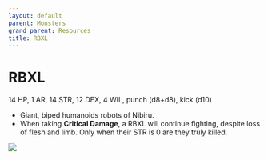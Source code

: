 ```yaml
---
layout: default
parent: Monsters
grand_parent: Resources
title: RBXL
---
```


# RBXL

14 HP, 1 AR, 14 STR, 12 DEX, 4 WIL, punch (d8+d8), kick (d10)

- Giant, biped humanoids robots of Nibiru.
- When taking **Critical Damage**, a RBXL will continue fighting, despite loss of flesh and limb. Only when their STR is 0 are they truly killed.

![](https://i.imgur.com/TKp7kLc.png)